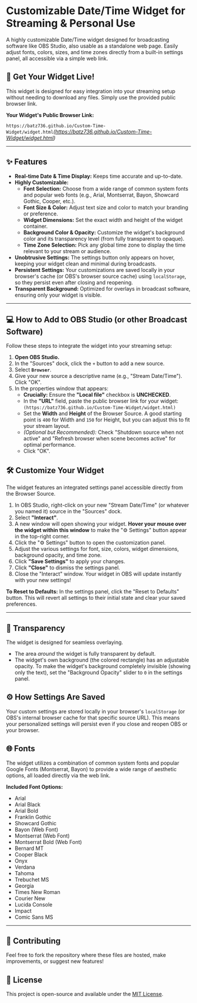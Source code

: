 # Customizable Date/Time Widget for Streaming & Personal Use

A highly customizable Date/Time widget designed for broadcasting software like OBS Studio, also usable as a standalone web page. Easily adjust fonts, colors, sizes, and time zones directly from a built-in settings panel, all accessible via a simple web link.

## 🚀 Get Your Widget Live!

This widget is designed for easy integration into your streaming setup without needing to download any files. Simply use the provided public browser link.

**Your Widget's Public Browser Link:**

`https://batz736.github.io/Custom-Time-Widget/widget.html`*(https://batz736.github.io/Custom-Time-Widget/widget.html)*

---

## ✨ Features

* **Real-time Date & Time Display:** Keeps time accurate and up-to-date.
* **Highly Customizable:**
    * **Font Selection:** Choose from a wide range of common system fonts and popular web fonts (e.g., Arial, Montserrat, Bayon, Showcard Gothic, Cooper, etc.).
    * **Font Size & Color:** Adjust text size and color to match your branding or preference.
    * **Widget Dimensions:** Set the exact width and height of the widget container.
    * **Background Color & Opacity:** Customize the widget's background color and its transparency level (from fully transparent to opaque).
    * **Time Zone Selection:** Pick any global time zone to display the time relevant to your stream or audience.
* **Unobtrusive Settings:** The settings button only appears on hover, keeping your widget clean and minimal during broadcasts.
* **Persistent Settings:** Your customizations are saved locally in your browser's cache (or OBS's browser source cache) using `localStorage`, so they persist even after closing and reopening.
* **Transparent Background:** Optimized for overlays in broadcast software, ensuring only your widget is visible.

---

## 💻 How to Add to OBS Studio (or other Broadcast Software)

Follow these steps to integrate the widget into your streaming setup:

1.  **Open OBS Studio.**
2.  In the "Sources" dock, click the `+` button to add a new source.
3.  Select **`Browser`**.
4.  Give your new source a descriptive name (e.g., "Stream Date/Time"). Click "OK".
5.  In the properties window that appears:
    * **Crucially:** Ensure the **"Local file"** checkbox is **UNCHECKED**.
    * In the **"URL"** field, paste the public browser link for your widget:
        `(https://batz736.github.io/Custom-Time-Widget/widget.html)`
    * Set the **Width** and **Height** of the Browser Source. A good starting point is `400` for Width and `150` for Height, but you can adjust this to fit your stream layout.
    * *(Optional but Recommended):* Check "Shutdown source when not active" and "Refresh browser when scene becomes active" for optimal performance.
    * Click "OK".

## 🛠️ Customize Your Widget

The widget features an integrated settings panel accessible directly from the Browser Source.

1.  In OBS Studio, right-click on your new "Stream Date/Time" (or whatever you named it) source in the "Sources" dock.
2.  Select **"Interact"**.
3.  A new window will open showing your widget. **Hover your mouse over the widget within this window** to make the "⚙️ Settings" button appear in the top-right corner.
4.  Click the "⚙️ Settings" button to open the customization panel.
5.  Adjust the various settings for font, size, colors, widget dimensions, background opacity, and time zone.
6.  Click **"Save Settings"** to apply your changes.
7.  Click **"Close"** to dismiss the settings panel.
8.  Close the "Interact" window. Your widget in OBS will update instantly with your new settings!

**To Reset to Defaults:**
In the settings panel, click the "Reset to Defaults" button. This will revert all settings to their initial state and clear your saved preferences.

---

## 🎨 Transparency

The widget is designed for seamless overlaying.
* The area *around* the widget is fully transparent by default.
* The widget's own background (the colored rectangle) has an adjustable opacity. To make the widget's background completely invisible (showing only the text), set the "Background Opacity" slider to `0` in the settings panel.

## ⚙️ How Settings Are Saved

Your custom settings are stored locally in your browser's `localStorage` (or OBS's internal browser cache for that specific source URL). This means your personalized settings will persist even if you close and reopen OBS or your browser.

## 🌐 Fonts

The widget utilizes a combination of common system fonts and popular Google Fonts (Montserrat, Bayon) to provide a wide range of aesthetic options, all loaded directly via the web link.

**Included Font Options:**

* Arial
* Arial Black
* Arial Bold
* Franklin Gothic
* Showcard Gothic
* Bayon (Web Font)
* Montserrat (Web Font)
* Montserrat Bold (Web Font)
* Bernard MT
* Cooper Black
* Onyx
* Verdana
* Tahoma
* Trebuchet MS
* Georgia
* Times New Roman
* Courier New
* Lucida Console
* Impact
* Comic Sans MS

---

## 💖 Contributing

Feel free to fork the repository where these files are hosted, make improvements, or suggest new features!

## 📜 License

This project is open-source and available under the [MIT License](LICENSE).
